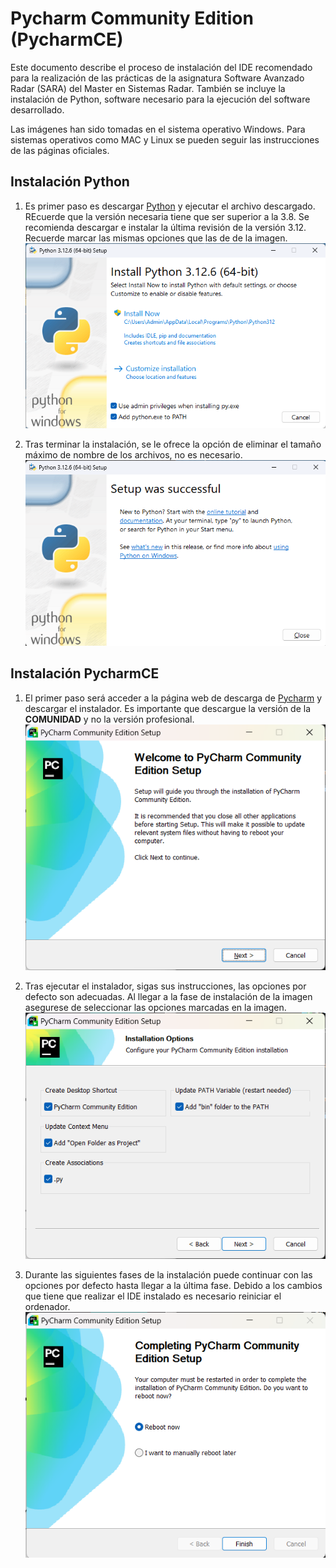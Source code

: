 # Pycharm Community Edition (PycharmCE)

Este documento describe el proceso de instalación del IDE recomendado para la 
realización de las prácticas de la asignatura Software Avanzado Radar (SARA) 
del Master en Sistemas Radar. También se incluye la instalación de Python, 
software necesario para la ejecución del software desarrollado. 

Las imágenes han sido tomadas en el sistema operativo Windows. Para sistemas 
operativos como MAC y Linux se pueden seguir las instrucciones de las páginas 
oficiales. 

## Instalación Python
1. Es primer paso es descargar [Python](
https://www.python.org/downloads/) y ejecutar el archivo descargado. 
REcuerde que la versión necesaria tiene que ser superior a la 3.8. Se 
recomienda descargar e instalar la última revisión de la versión 3.12. 
Recuerde marcar las mismas opciones que las de de la imagen.
![plot](./statics/pycharmCE_install/python_install_init.png)

2. Tras terminar la instalación, se le ofrece la opción de eliminar el tamaño 
máximo de nombre de los archivos, no es necesario.
   ![plot](./statics/pycharmCE_install/python_install_finish.png)

## Instalación PycharmCE
1. El primer paso será acceder a la página web de descarga de [Pycharm](
https://www.jetbrains.com/pycharm/download/) y descargar el instalador. Es 
importante que descargue la versión de la **COMUNIDAD** y no la versión
profesional. 
![plot](./statics/pycharmCE_install/pycharmCE_install_init.png)

2. Tras ejecutar el instalador, sigas sus instrucciones, las opciones por 
defecto son adecuadas. Al llegar a la fase de instalación de la imagen 
asegurese de seleccionar las opciones marcadas en la imagen.
![plot](./statics/pycharmCE_install/pycharmCE_install_options.png)

3. Durante las siguientes fases de la instalación puede continuar con las 
opciones por defecto hasta llegar a la última fase. Debido a los cambios que 
tiene que realizar el IDE instalado es necesario reiniciar el ordenador.
![plot](./statics/pycharmCE_install/pycharmCE_install_reboot.png)